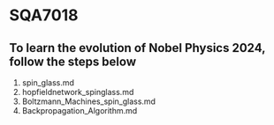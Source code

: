 # SQA7018

## To learn the evolution of Nobel Physics 2024, follow the steps below
1. spin_glass.md
2. hopfieldnetwork_spinglass.md
3. Boltzmann_Machines_spin_glass.md
4. Backpropagation_Algorithm.md
